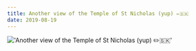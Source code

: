 ```yaml
---
title: Another view of the Temple of St Nicholas (yup) ✏️🇸🇰
date: 2019-08-19
---
```


!['Another view of the Temple of St Nicholas (yup) ✏️🇸🇰'](/108AnotherviewoftheTempleofStNicholas-yup-------1.jpg)

